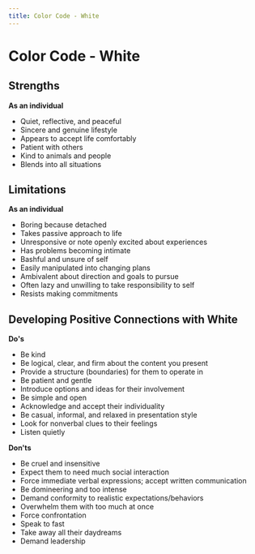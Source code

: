 ```yaml
---
title: Color Code - White
---
```

# Color Code - White
## Strengths
**As an individual**

* Quiet, reflective, and peaceful
* Sincere and genuine lifestyle
* Appears to accept life comfortably
* Patient with others
* Kind to animals and people
* Blends into all situations

## Limitations
**As an individual**

* Boring because detached
* Takes passive approach to life
* Unresponsive or note openly excited about experiences
* Has problems becoming intimate
* Bashful and unsure of self
* Easily manipulated into changing plans
* Ambivalent about direction and goals to pursue
* Often lazy and unwilling to take responsibility to self
* Resists making commitments

## Developing Positive Connections with White
**Do's**

* Be kind
* Be logical, clear, and firm about the content you present
* Provide a structure (boundaries) for them to operate in
* Be patient and gentle
* Introduce options and ideas for their involvement
* Be simple and open
* Acknowledge and accept their individuality
* Be casual, informal, and relaxed in presentation style
* Look for nonverbal clues to their feelings
* Listen quietly

**Don'ts**

* Be cruel and insensitive
* Expect them to need much social interaction
* Force immediate verbal expressions; accept written communication
* Be domineering and too intense
* Demand conformity to realistic expectations/behaviors
* Overwhelm them with too much at once
* Force confrontation
* Speak to fast
* Take away all their daydreams
* Demand leadership
